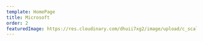 ```yaml
---
template: HomePage
title: Microsoft
order: 2
featuredImage: https://res.cloudinary.com/dhuii7xg2/image/upload/c_scale,f_auto,q_auto,w_auto/v1611848781/clients/microsoft_aw5k1h.svg
---
```

